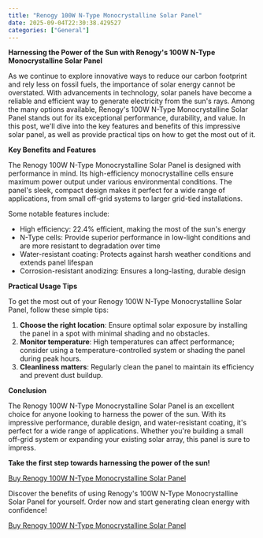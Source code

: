 ```yaml
---
title: "Renogy 100W N-Type Monocrystalline Solar Panel"
date: 2025-09-04T22:30:38.429527
categories: ["General"]
---
```

**Harnessing the Power of the Sun with Renogy's 100W N-Type Monocrystalline Solar Panel**

As we continue to explore innovative ways to reduce our carbon footprint and rely less on fossil fuels, the importance of solar energy cannot be overstated. With advancements in technology, solar panels have become a reliable and efficient way to generate electricity from the sun's rays. Among the many options available, Renogy's 100W N-Type Monocrystalline Solar Panel stands out for its exceptional performance, durability, and value. In this post, we'll dive into the key features and benefits of this impressive solar panel, as well as provide practical tips on how to get the most out of it.

**Key Benefits and Features**

The Renogy 100W N-Type Monocrystalline Solar Panel is designed with performance in mind. Its high-efficiency monocrystalline cells ensure maximum power output under various environmental conditions. The panel's sleek, compact design makes it perfect for a wide range of applications, from small off-grid systems to larger grid-tied installations.

Some notable features include:

* High efficiency: 22.4% efficient, making the most of the sun's energy
* N-Type cells: Provide superior performance in low-light conditions and are more resistant to degradation over time
* Water-resistant coating: Protects against harsh weather conditions and extends panel lifespan
* Corrosion-resistant anodizing: Ensures a long-lasting, durable design

**Practical Usage Tips**

To get the most out of your Renogy 100W N-Type Monocrystalline Solar Panel, follow these simple tips:

1. **Choose the right location**: Ensure optimal solar exposure by installing the panel in a spot with minimal shading and no obstacles.
2. **Monitor temperature**: High temperatures can affect performance; consider using a temperature-controlled system or shading the panel during peak hours.
3. **Cleanliness matters**: Regularly clean the panel to maintain its efficiency and prevent dust buildup.

**Conclusion**

The Renogy 100W N-Type Monocrystalline Solar Panel is an excellent choice for anyone looking to harness the power of the sun. With its impressive performance, durable design, and water-resistant coating, it's perfect for a wide range of applications. Whether you're building a small off-grid system or expanding your existing solar array, this panel is sure to impress.

**Take the first step towards harnessing the power of the sun!**

[Buy Renogy 100W N-Type Monocrystalline Solar Panel](https://www.amazon.com/dp/B0D3DZWXT4)

Discover the benefits of using Renogy's 100W N-Type Monocrystalline Solar Panel for yourself. Order now and start generating clean energy with confidence!

[Buy Renogy 100W N-Type Monocrystalline Solar Panel](https://www.amazon.com/dp/B0D3DZWXT4)
